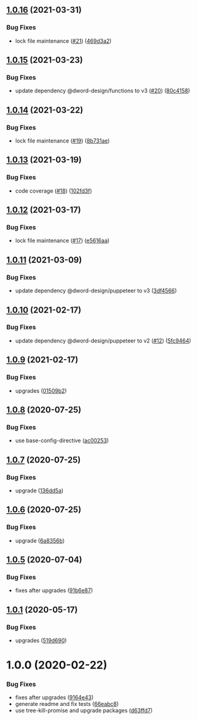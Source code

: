 ## [1.0.16](https://github.com/dword-design/vue-focus-on-mouseup/compare/v1.0.15...v1.0.16) (2021-03-31)


### Bug Fixes

* lock file maintenance ([#21](https://github.com/dword-design/vue-focus-on-mouseup/issues/21)) ([469d3a2](https://github.com/dword-design/vue-focus-on-mouseup/commit/469d3a2d38696c313cd3a0b7ea143e49e54bbb69))

## [1.0.15](https://github.com/dword-design/vue-focus-on-mouseup/compare/v1.0.14...v1.0.15) (2021-03-23)


### Bug Fixes

* update dependency @dword-design/functions to v3 ([#20](https://github.com/dword-design/vue-focus-on-mouseup/issues/20)) ([80c4158](https://github.com/dword-design/vue-focus-on-mouseup/commit/80c4158e0fa7e533d2b36e77bad164e03c563acc))

## [1.0.14](https://github.com/dword-design/vue-focus-on-mouseup/compare/v1.0.13...v1.0.14) (2021-03-22)


### Bug Fixes

* lock file maintenance ([#19](https://github.com/dword-design/vue-focus-on-mouseup/issues/19)) ([8b731ae](https://github.com/dword-design/vue-focus-on-mouseup/commit/8b731ae49e1b6370610f92d7e1d4898e59db2987))

## [1.0.13](https://github.com/dword-design/vue-focus-on-mouseup/compare/v1.0.12...v1.0.13) (2021-03-19)


### Bug Fixes

* code coverage ([#18](https://github.com/dword-design/vue-focus-on-mouseup/issues/18)) ([102fd3f](https://github.com/dword-design/vue-focus-on-mouseup/commit/102fd3fcac8af70754feade99547134f29914efc))

## [1.0.12](https://github.com/dword-design/vue-focus-on-mouseup/compare/v1.0.11...v1.0.12) (2021-03-17)


### Bug Fixes

* lock file maintenance ([#17](https://github.com/dword-design/vue-focus-on-mouseup/issues/17)) ([e5616aa](https://github.com/dword-design/vue-focus-on-mouseup/commit/e5616aa1e0f33dceb9d33f452d6e1307cb0607d4))

## [1.0.11](https://github.com/dword-design/vue-focus-on-mouseup/compare/v1.0.10...v1.0.11) (2021-03-09)


### Bug Fixes

* update dependency @dword-design/puppeteer to v3 ([3df4566](https://github.com/dword-design/vue-focus-on-mouseup/commit/3df45663ec0e84abf61ee09aeae31e163b587ae9))

## [1.0.10](https://github.com/dword-design/vue-focus-on-mouseup/compare/v1.0.9...v1.0.10) (2021-02-17)


### Bug Fixes

* update dependency @dword-design/puppeteer to v2 ([#12](https://github.com/dword-design/vue-focus-on-mouseup/issues/12)) ([5fc9464](https://github.com/dword-design/vue-focus-on-mouseup/commit/5fc946442bfa01741399dea2edff3fd88c9f236f))

## [1.0.9](https://github.com/dword-design/vue-focus-on-mouseup/compare/v1.0.8...v1.0.9) (2021-02-17)


### Bug Fixes

* upgrades ([01509b2](https://github.com/dword-design/vue-focus-on-mouseup/commit/01509b209d7acd2f6eaea885df23f250ceac0079))

## [1.0.8](https://github.com/dword-design/vue-focus-on-mouseup/compare/v1.0.7...v1.0.8) (2020-07-25)


### Bug Fixes

* use base-config-directive ([ac00253](https://github.com/dword-design/vue-focus-on-mouseup/commit/ac0025346afa72fbc4517bdd31b6074059141bfb))

## [1.0.7](https://github.com/dword-design/vue-focus-on-mouseup/compare/v1.0.6...v1.0.7) (2020-07-25)


### Bug Fixes

* upgrade ([136dd5a](https://github.com/dword-design/vue-focus-on-mouseup/commit/136dd5ad374a20e1ab899474ad1f128fda8b0a40))

## [1.0.6](https://github.com/dword-design/vue-focus-on-mouseup/compare/v1.0.5...v1.0.6) (2020-07-25)


### Bug Fixes

* upgrade ([6a8356b](https://github.com/dword-design/vue-focus-on-mouseup/commit/6a8356beb9af09c6fc0d1f3a251ae0b495032841))

## [1.0.5](https://github.com/dword-design/vue-focus-on-mouseup/compare/v1.0.4...v1.0.5) (2020-07-04)


### Bug Fixes

* fixes after upgrades ([91b6e87](https://github.com/dword-design/vue-focus-on-mouseup/commit/91b6e8796e522173bfe989fa6c3a2788181b2a92))

## [1.0.1](https://github.com/dword-design/vue-focus-on-mouseup/compare/v1.0.0...v1.0.1) (2020-05-17)


### Bug Fixes

* upgrades ([519d690](https://github.com/dword-design/vue-focus-on-mouseup/commit/519d6904509220dc27690c7600449c124ffccdff))

# 1.0.0 (2020-02-22)


### Bug Fixes

* fixes after upgrades ([9164e43](https://github.com/dword-design/vue-focus-on-mouseup/commit/9164e43544ba2ebee2f53abc6e5addf79ec0086e))
* generate readme and fix tests ([66eabc8](https://github.com/dword-design/vue-focus-on-mouseup/commit/66eabc806f47b464abcabc6c8c37b7d1e6ce34c6))
* use tree-kill-promise and upgrade packages ([d63ffd7](https://github.com/dword-design/vue-focus-on-mouseup/commit/d63ffd727c2f4d6ab1d10ddba1cd4d98ec007c18))
